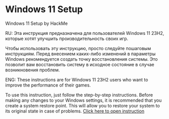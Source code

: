 # Windows 11 Setup
Windows 11 Setup by HackMe

RU:
Эта инструкция предназначена для пользователей Windows 11 23H2, которые хотят улучшить производительность своих игр.

Чтобы использовать эту инструкцию, просто следуйте пошаговым инструкциям. Перед внесением каких-либо изменений в параметры Windows рекомендуется создать точку восстановления системы. Это позволит вам восстановить систему в исходное состояние в случае возникновения проблем.


ENG:
These instructions are for Windows 11 23H2 users who want to improve the performance of their games.

To use this instruction, just follow the step-by-step instructions. Before making any changes to your Windows settings, it is recommended that you create a system restore point. This will allow you to restore your system to its original state in case of problems.
<a href="https://github.com/HackMeGG/windows11-setup/blob/main/readme-eng" class="button">Click here to open instruction</a>
